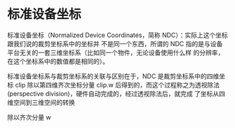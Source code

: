 # 标准设备坐标

标准设备坐标（Normalized Device Coordinates，简称 NDC）：实际上这个坐标跟我们说的裁剪坐标系中的坐标并
不是同一个东西，所谓的 NDC 指的是与设备平台无关的一套三维坐标系（比如同一个物件，无论设备使用什么样
的分辨率，在这个坐标系中的数值都是相同的）。

标准设备坐标系与裁剪坐标系的关联与区别在于，NDC 是裁剪坐标系中的四维坐标 clip 除以第四维齐次坐标分量
clip.w 后得到的，而这个过程称之为透视除法(perspective division)，硬件自动完成的，经过透视除法后，就完成
了坐标从四维空间到三维空间的转换

除以齐次分量 w